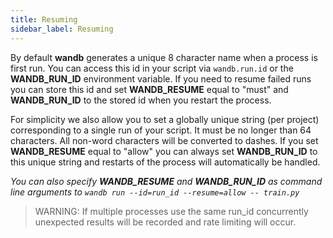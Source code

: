 ```yaml
---
title: Resuming
sidebar_label: Resuming
---
```


By default **wandb** generates a unique 8 character name when a process is first run.  You can access this id in your script via `wandb.run.id` or the **WANDB_RUN_ID** environment variable.  If you need to resume failed runs you can store this id and set **WANDB_RESUME** equal to "must" and **WANDB_RUN_ID** to the stored id when you restart the process.

For simplicity we also allow you to set a globally unique string (per project) corresponding to a single run of your script.  It must be no longer than 64 characters. All non-word characters will be converted to dashes.  If you set **WANDB_RESUME** equal to "allow" you can always set **WANDB_RUN_ID** to this unique string and restarts of the process will automatically be handled.

_You can also specify **WANDB_RESUME** and **WANDB_RUN_ID** as command line arguments to `wandb run --id=run_id --resume=allow -- train.py`_

> WARNING: If multiple processes use the same run_id concurrently unexpected results will be recorded and rate limiting will occur.